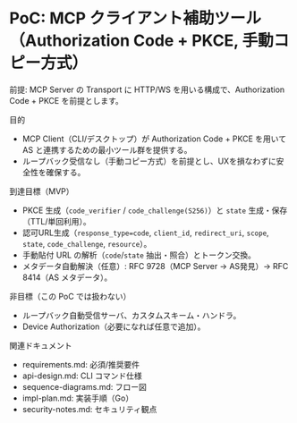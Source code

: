# PoC: MCP クライアント補助ツール（Authorization Code + PKCE, 手動コピー方式）

前提: MCP Server の Transport に HTTP/WS を用いる構成で、Authorization Code + PKCE を前提とします。

目的
- MCP Client（CLI/デスクトップ）が Authorization Code + PKCE を用いて AS と連携するための最小ツール群を提供する。
- ループバック受信なし（手動コピー方式）を前提とし、UXを損なわずに安全性を確保する。

到達目標（MVP）
- PKCE 生成（`code_verifier` / `code_challenge(S256)`）と `state` 生成・保存（TTL/単回利用）。
- 認可URL生成（`response_type=code`, `client_id`, `redirect_uri`, `scope`, `state`, `code_challenge`, `resource`）。
- 手動貼付 URL の解析（`code`/`state` 抽出・照合）とトークン交換。
- メタデータ自動解決（任意）: RFC 9728（MCP Server → AS発見）→ RFC 8414（AS メタデータ）。

非目標（この PoC では扱わない）
- ループバック自動受信サーバ、カスタムスキーム・ハンドラ。
- Device Authorization（必要になれば任意で追加）。

関連ドキュメント
- requirements.md: 必須/推奨要件
- api-design.md: CLI コマンド仕様
- sequence-diagrams.md: フロー図
- impl-plan.md: 実装手順（Go）
- security-notes.md: セキュリティ観点
